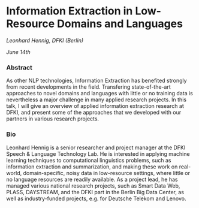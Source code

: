 # Information Extraction in Low-Resource Domains and Languages

*Leonhard Hennig, DFKI (Berlin)*

*June 14th*

### Abstract

As other NLP technologies, Information Extraction has benefited strongly from recent developments in the field.  Transfering state-of-the-art approaches to  novel domains and languages with little or no training data is nevertheless a major challenge in many applied research projects. In this talk, I will give an overview of applied information extraction research at DFKI, and present some of the approaches that we developed with our partners in various research projects.


### Bio

Leonhard Hennig is a senior researcher and project manager at the DFKI Speech & Language Technology Lab. He is interested in applying machine learning techniques to computational linguistics problems, such as information extraction and summarization, and making these work on real-world, domain-specific, noisy data in low-resource settings, where little or no language resources are readily available. As a project lead, he has managed various national research projects, such as Smart Data Web, PLASS, DAYSTREAM, and the DFKI part in the Berlin Big Data Center, as well as industry-funded projects, e.g. for Deutsche Telekom and Lenovo.

